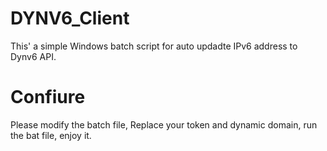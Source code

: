 # DYNV6_Client
This'  a simple Windows batch script for auto updadte IPv6 address to Dynv6 API.
# Confiure
Please modify the batch file,
Replace your token and dynamic domain,
run the bat file,
enjoy it.
